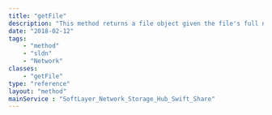 ```yaml
---
title: "getFile"
description: "This method returns a file object given the file's full name. "
date: "2018-02-12"
tags:
    - "method"
    - "sldn"
    - "Network"
classes:
    - "getFile"
type: "reference"
layout: "method"
mainService : "SoftLayer_Network_Storage_Hub_Swift_Share"
---
```

